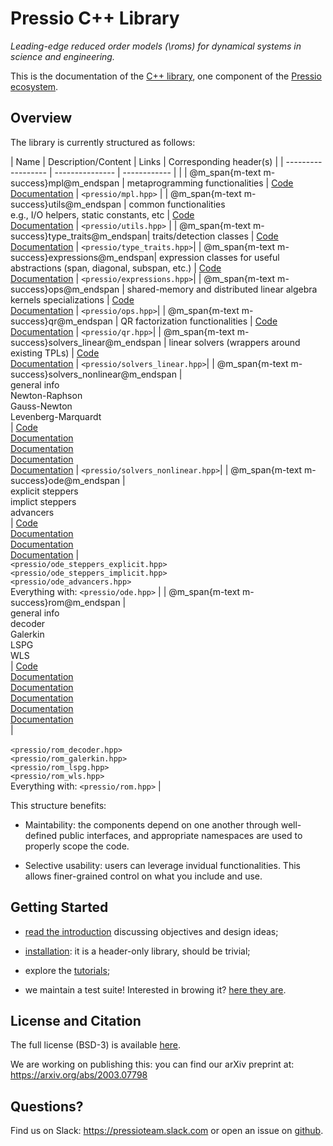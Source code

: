 # Pressio C++ Library

*Leading-edge reduced order models (\roms) for dynamical systems in science and engineering.*

This is the documentation of the [C++ library](https://github.com/Pressio/pressio), one component of the [Pressio ecosystem](https://pressio.github.io/).

## Overview

The library is currently structured as follows:


| Name                							| Description/Content 													 	  | Links                                                							  | Corresponding header(s)    |
| ------------------                            | ---------------                                                             | ------------                                                                	  |  						|
| @m_span{m-text m-success}mpl@m_endspan        | metaprogramming functionalities                                             | [Code](https://github.com/Pressio/pressio/tree/main/include/mpl) <br/> [Documentation](md_pages_components_mpl.html)     	  | `<pressio/mpl.hpp>`  |
| @m_span{m-text m-success}utils@m_endspan      | common functionalities<br/>e.g., I/O helpers, static constants, etc         | [Code](https://github.com/Pressio/pressio/tree/main/include/utils)<br/>[Documentation](md_pages_components_utils.html)   	  | `<pressio/utils.hpp>` |
| @m_span{m-text m-success}type_traits@m_endspan| traits/detection classes   												  | [Code](https://github.com/Pressio/pressio/tree/main/include/type_traits)<br/>[Documentation](md_pages_components_type_traits.html)  	  | `<pressio/type_traits.hpp>`|
| @m_span{m-text m-success}expressions@m_endspan| expression classes for useful abstractions (span, diagonal, subspan, etc.)  | [Code](https://github.com/Pressio/pressio/tree/main/include/expressions)<br/>[Documentation](md_pages_components_expressions.html)        | `<pressio/expressions.hpp>`|
| @m_span{m-text m-success}ops@m_endspan        | shared-memory and distributed linear algebra kernels specializations        | [Code](https://github.com/Pressio/pressio/tree/main/include/ops)<br/>[Documentation](md_pages_components_ops.html)  | `<pressio/ops.hpp>`|
| @m_span{m-text m-success}qr@m_endspan         | QR factorization functionalities                                            | [Code](https://github.com/Pressio/pressio/tree/main/include/qr)<br/>[Documentation](md_pages_components_qr.html)                 | `<pressio/qr.hpp>`|
| @m_span{m-text m-success}solvers_linear@m_endspan    | linear solvers (wrappers around existing TPLs) 					  | [Code](https://github.com/Pressio/pressio/tree/main/include/solvers_linear)<br/>[Documentation](md_pages_components_linsolvers.html)            | `<pressio/solvers_linear.hpp>`|
| @m_span{m-text m-success}solvers_nonlinear@m_endspan | <br/> general info <br/> Newton-Raphson <br/> Gauss-Newton <br/> Levenberg-Marquardt <br/>    | [Code](https://github.com/Pressio/pressio/tree/main/include/solvers_nonlinear) <br/> [Documentation](md_pages_components_nonlinsolvers_general.html) <br/> [Documentation](md_pages_components_nonlinsolvers_nr.html) <br/> [Documentation](md_pages_components_nonlinsolvers_gn.html) <br/> [Documentation](md_pages_components_nonlinsolvers_lm.html) | `<pressio/solvers_nonlinear.hpp>`|
| @m_span{m-text m-success}ode@m_endspan        | <br/> explicit steppers <br/>implict steppers <br/> advancers <br/>               | [Code](https://github.com/Pressio/pressio/tree/main/include/ode) <br/> [Documentation](md_pages_components_ode_steppers_explicit.html)<br/> [Documentation](md_pages_components_ode_steppers_implicit.html) <br/>[Documentation](md_pages_components_ode_advance.html)   | <br/> `<pressio/ode_steppers_explicit.hpp>` <br/> `<pressio/ode_steppers_implicit.hpp>`<br/> `<pressio/ode_advancers.hpp>` <br/> Everything with: `<pressio/ode.hpp>` |
| @m_span{m-text m-success}rom@m_endspan        | <br/>general info <br/> decoder <br/> Galerkin<br/> LSPG<br/> WLS<br/>       | [Code](https://github.com/Pressio/pressio/tree/main/include/rom) <br/>[Documentation](md_pages_components_rom_general.html) <br/>[Documentation](md_pages_components_rom_decoder.html) <br/> [Documentation](md_pages_components_rom_galerkin.html) <br/> [Documentation](md_pages_components_rom_lspg.html) <br/>  [Documentation](md_pages_components_rom_wls.html) <br/> | <br/> <br/> `<pressio/rom_decoder.hpp>` <br/> `<pressio/rom_galerkin.hpp>` <br/> `<pressio/rom_lspg.hpp>` <br/> `<pressio/rom_wls.hpp>` <br/> Everything with: `<pressio/rom.hpp>` |

This structure benefits:
* Maintability: the components depend on one another through well-defined public interfaces,
and appropriate namespaces are used to properly scope the code.

* Selective usability: users can leverage invidual functionalities.
This allows finer-grained control on what you include and use.

## Getting Started

* [read the introduction](./md_pages_introduction.html) discussing objectives and design ideas;

* [installation](./md_pages_installation.html): it is a header-only library, should be trivial;

* explore the [tutorials](./md_pages_tutorials.html);

* we maintain a test suite! Interested in browing it? [here they are](https://github.com/Pressio/pressio/tree/master/tests/rom/burgers1d).


<!-- ## What if your types are not natively supported in pressio? -->

<!-- Check if your types are supported by lookig at the -->
<!-- [dependencies](md_pages_getstarted_build_and_install.html): if they are -->
<!-- listed there, most likely you are good to go, and you don't need to provide extra information to pressio. -->

<!-- Not supported? You can file an [issue](https://github.com/Pressio/pressio/issues) -->
<!-- to request it and wait on it, or can proceed -->
<!-- as in [tutorialsB](./md_pages_tutorials_tutorial1udops.html). Or do both! -->


## License and Citation
The full license (BSD-3) is available [here](https://pressio.github.io/various/license/).

We are working on publishing this: you can find our arXiv preprint at: https://arxiv.org/abs/2003.07798

## Questions?
Find us on Slack: https://pressioteam.slack.com or
open an issue on [github](https://github.com/Pressio/pressio).


<!--
@m_class{m-note m-success}

Pressio is an open-source project aimed at enabling leading-edge projection-based
reduced order models (\proms) for dynamical systems in science and engineering.

## Motivation
Projection-based model reduction refers to a class of surrogate models
that reduce the number of degrees
of freedom in the full-order model (FOM) through a projection process.
This projection step applied to the governing equations often enables one
to make stronger performance guarantees
(e.g., of structure preservation, of accuracy via adaptivity) than other
surrogates like data-fits and perform more accurate *a posteriori*
error analysis (e.g., via *a posteriori* error bounds or error models).

Despite these benefits, the practical challenges of
implementing model-reduction techniques in large-scale codes often
precludes their adoption in practice; this occurs because standard implementations
require modifying low-level operations and solvers for each simulation code of interest.
This implementation strategy is not practical or sustainable
in many modern settings, because industrial simulation codes often evolve rapidly,
institutions may employ dozens of simulation codes for different analyses,
and commercial codes typically do not expose the required low-level
operators and solvers.


@m_class{m-note m-success}

Pressio aims to mitigate the implementation burden of projection-based model
reduction in large-scale applications without compromising performance.


## Main steps of pROMs
Projection-based model reduction can be broken into three main steps,
namely data collection, basis creation, and ROM deployment.

- data collection: \todo (all)

- compute basis: \todo (all)

- create/run the ROM: \todo (all)


@m_class{m-block m-warning}

@par
pressioproj currently contains capabilities to perform the last step.
\todo Say that we have plans for the other steps too.
Maybe at some point we will provide tools to run the samples,
but for now that is not a huge priority. we can develop something
later on to aid this step. For example interfacing with efficient
POD libraries, providing tools for specific mesh formats (exodus).
 -->

<!--
## The Pressio framework
\pressioproj is a computational *framework*, comprising a (growing) collection of repositories :

* [pressio](https://github.com/Pressio/pressio): &emsp;&ensp;&emsp;&emsp;&ensp;core C++ library based on generic programming;

<!-- to support applications with arbitrary data types; -->
<!-- [pressio4py](https://github.com/Pressio/pressio4py): &emsp;&emsp;&nbsp;&nbsp;Python bindings for the core Pressio C++ functionalities; -->
<!-- [pressio-builder](https://github.com/Pressio/pressio-builder): &nbsp;&nbsp;&nbsp;auxiliary bash scripts for building/testing; -->
<!-- [pressio-tutorials](https://github.com/Pressio/pressio-tutorials): &nbsp;tutorials explaining how to use `pressio` and its functionalities.

## Where to go from here
If you are new and want to learn more, start from the [userguide](./md_pages_get_started.html)
and see how to install and use pressio, or you can jump directly
to the [tutorials](./md_pages_tutorials.html)
and/or [examples](md_pages_examples.html) -->
